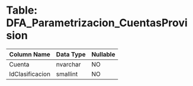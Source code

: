# Table: DFA_Parametrizacion_CuentasProvision

| Column Name | Data Type | Nullable |
|-------------|-----------|----------|
| Cuenta | nvarchar | NO |
| IdClasificacion | smallint | NO |
